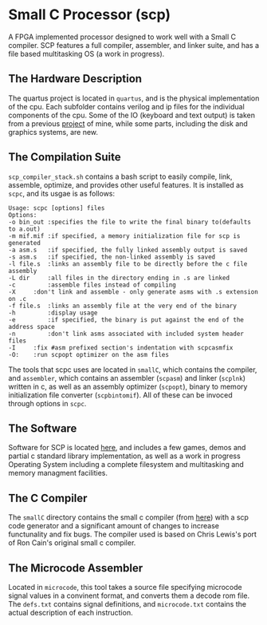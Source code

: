 # Small C Processor (scp)
A FPGA implemented processor designed to work well with a Small C compiler. SCP
features a full compiler, assembler, and linker suite, and has a file based
multitasking OS (a work in progress).

## The Hardware Description
The quartus project is located in `quartus`, and is the physical implementation
of the cpu. Each subfolder contains verilog and ip files for the individual
components of the cpu. Some of the IO (keyboard and text output) is taken from a
previous [project](https://github.com/edwardwawrzynek/comp16.git) of mine, while
some parts, including the disk and graphics systems, are new.

## The Compilation Suite
`scp_compiler_stack.sh` contains a bash script to easily compile, link, assemble,
optimize, and provides other useful features. It is installed as `scpc`, and its
usgae is as follows:
```
Usage: scpc [options] files
Options:
-o bin_out :specifies the file to write the final binary to(defaults to a.out)
-m mif.mif :if specified, a memory initialization file for scp is generated
-a asm.s   :if specified, the fully linked assembly output is saved
-s asm.s   :if specified, the non-linked assembly is saved
-l file.s  :links an assembly file to be directly before the c file assembly
-L dir     :all files in the directory ending in .s are linked
-c         :assemble files instead of compiling
-X	   :don't link and assemble - only generate asms with .s extension on .c
-f file.s  :links an assembly file at the very end of the binary
-h         :display usage
-e         :if specified, the binary is put against the end of the address space
-n         :don't link asms associated with included system header files
-I	   :fix #asm prefixed section's indentation with scpcasmfix
-O:	   :run scpopt optimizer on the asm files
```
The tools that scpc uses are located in `smallC`, which contains the compiler,
and `assembler`, which contains an assembler (`scpasm`) and linker (`scplnk`)
written in c, as well as an assembly optimizer (`scpopt`), binary to memory
initialization file converter (`scpbintomif`). All of these can be invoced through options in
`scpc`.

## The Software
Software for SCP is located [here](https://github.com/edwardwawrzynek/scp_software),
and includes a few games, demos and partial c standard library implementation, as
well as a work in progress Operating System including a complete filesystem and
multitasking and memory managment facilities.

## The C Compiler
The `smallC` directory contains the small c compiler
(from [here](https://github.com/ncb85/SmallC-85)) with a scp code generator and
a significant amount of changes to increase functunality and fix bugs. The
compiler used is based on Chris Lewis's port of Ron Cain's original small c
compiler.

## The Microcode Assembler
Located in `microcode`, this tool takes a source file specifying microcode
signal values in a convinent format, and converts them a decode rom file. The
`defs.txt` contains signal definitions, and `microcode.txt` contains the actual
description of each instruction.
